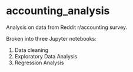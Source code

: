 # accounting_analysis
Analysis on data from Reddit r/accounting survey.

Broken into three Jupyter notebooks:
1. Data cleaning
2. Exploratory Data Analysis
3. Regression Analysis
